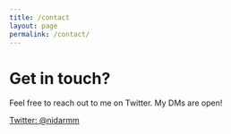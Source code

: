 ```yaml
---
title: /contact
layout: page
permalink: /contact/
---
```


# Get in touch?

Feel free to reach out to me on Twitter. My DMs are open!

<a href="https://twitter.com/nidarmm" target="_blank">Twitter: @nidarmm</a>


